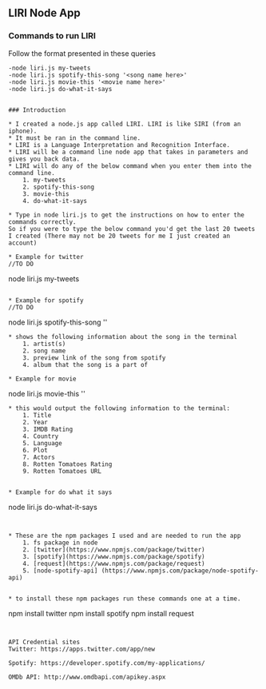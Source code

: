 
## LIRI Node App

### Commands to run LIRI

Follow the format presented in these queries
```
-node liri.js my-tweets
-node liri.js spotify-this-song '<song name here>'
-node liri.js movie-this '<movie name here>'
-node liri.js do-what-it-says


### Introduction

* I created a node.js app called LIRI. LIRI is like SIRI (from an iphone).
* It must be ran in the command line.
* LIRI is a Language Interpretation and Recognition Interface.
* LIRI will be a command line node app that takes in parameters and gives you back data.
* LIRI will do any of the below command when you enter them into the command line.
	1. my-tweets
	2. spotify-this-song
	3. movie-this
	4. do-what-it-says

* Type in node liri.js to get the instructions on how to enter the commands correctly.
So if you were to type the below command you'd get the last 20 tweets I created (There may not be 20 tweets for me I just created an account)

* Example for twitter
//TO DO
```
node liri.js my-tweets
```

* Example for spotify
//TO DO
```
node liri.js spotify-this-song '<song name here>'
```
* shows the following information about the song in the terminal
	1. artist(s)
	2. song name
	3. preview link of the song from spotify
	4. album that the song is a part of

* Example for movie
```
node liri.js movie-this '<movie name here>'
```
* this would output the following information to the terminal:
	1. Title
	2. Year
	3. IMDB Rating
	4. Country
	5. Language
	6. Plot
	7. Actors
	8. Rotten Tomatoes Rating
	9. Rotten Tomatoes URL


* Example for do what it says
```
node liri.js do-what-it-says
```


* These are the npm packages I used and are needed to run the app
	1. fs package in node
	2. [twitter](https://www.npmjs.com/package/twitter)
	3. [spotify](https://www.npmjs.com/package/spotify)
	4. [request](https://www.npmjs.com/package/request)
	5. [node-spotify-api] (https://www.npmjs.com/package/node-spotify-api) 


* to install these npm packages run these commands one at a time.
```
npm install twitter
npm install spotify
npm install request
```


API Credential sites
Twitter: https://apps.twitter.com/app/new

Spotify: https://developer.spotify.com/my-applications/

OMDb API: http://www.omdbapi.com/apikey.aspx

